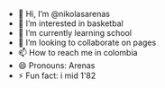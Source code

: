 - 👋 Hi, I’m @nikolasarenas
- 👀 I’m interested in basketbal
- 🌱 I’m currently learning school
- 💞️ I’m looking to collaborate on pages
- 📫 How to reach me in colombia
- 😄 Pronouns: Arenas
- ⚡ Fun fact: i mid 1'82


